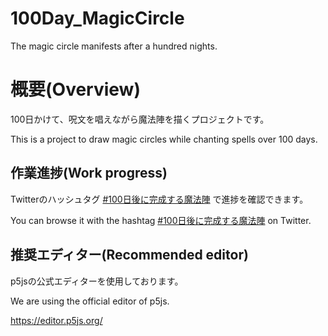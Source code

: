 # 100Day_MagicCircle
The magic circle manifests after a hundred nights.

# 概要(Overview)
100日かけて、呪文を唱えながら魔法陣を描くプロジェクトです。

This is a project to draw magic circles while chanting spells over 100 days.

## 作業進捗(Work progress)
Twitterのハッシュタグ [#100日後に完成する魔法陣](https://twitter.com/search?q=%23100%E6%97%A5%E5%BE%8C%E3%81%AB%E5%AE%8C%E6%88%90%E3%81%99%E3%82%8B%E9%AD%94%E6%B3%95%E9%99%A3&src=typed_query&f=live) で進捗を確認できます。

You can browse it with the hashtag [#100日後に完成する魔法陣](https://twitter.com/search?q=%23100%E6%97%A5%E5%BE%8C%E3%81%AB%E5%AE%8C%E6%88%90%E3%81%99%E3%82%8B%E9%AD%94%E6%B3%95%E9%99%A3&src=typed_query&f=live) on Twitter.


## 推奨エディター(Recommended editor)
p5jsの公式エディターを使用しております。

We are using the official editor of p5js.

https://editor.p5js.org/
